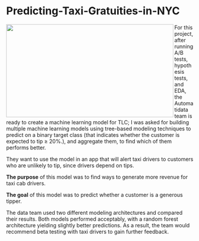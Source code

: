 # Predicting-Taxi-Gratuities-in-NYC
<img src='https://miro.medium.com/v2/resize:fit:1400/0*LRyHZb_JBpuuNVzd' width="450" height="250" align=left>
<p align=left>For this project, after running A/B tests, hypothesis tests, and EDA, the Automatidata team is ready to create a machine learning model for TLC; I was asked for building multiple machine learning models using tree-based modeling techniques to predict on a binary target class (that indicates whether the customer is expected to tip ≥ 20%.), and aggregate them, to find which of them performs better.</p> 
<p align=left>They want to use the model in an app that will alert taxi drivers to customers who are unlikely to tip, since drivers depend on tips.</p>
<p align=left><b>The purpose</b> of this model was to find ways to generate more revenue for taxi cab drivers.</p>
<p align=left><b>The goal</b> of this model was to predict whether a customer is a generous tipper.</p>
<p align=left>The data team used two different modeling architectures and compared their results. Both models performed acceptably, with a random forest architecture yielding slightly better predictions. As a result, the team would recommend beta testing with taxi drivers to gain further feedback.</p>
